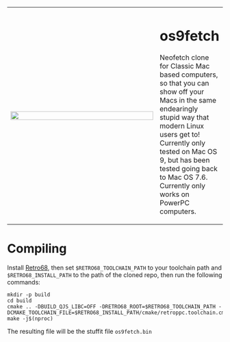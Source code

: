 <table border="0">
  <tr>
    <td>
       <img style='width: 100%;' src="https://github.com/IoIxD/os9fetch/assets/30945097/74f573fe-ce7f-4ffc-b3a3-852aedd3d1a7">
     </td>
     <td width="30%">
       <h1>os9fetch</h1>
       <p>Neofetch clone for Classic Mac based computers, so that you can show off your Macs in the same endearingly stupid way that modern Linux users get to! Currently only tested on Mac OS 9, but has been tested going back to Mac OS 7.6. Currently only works on PowerPC computers.</p>
     </td>
      
  </tr>
</table>

# Compiling

Install [Retro68](https://github.com/autc04/Retro68), then set `$RETRO68_TOOLCHAIN_PATH` to your toolchain path and `$RETRO68_INSTALL_PATH` to the path of the cloned repo, then run the following commands:

```
mkdir -p build
cd build
cmake .. -DBUILD_QJS_LIBC=OFF -DRETRO68_ROOT=$RETRO68_TOOLCHAIN_PATH -DCMAKE_TOOLCHAIN_FILE=$RETRO68_INSTALL_PATH/cmake/retroppc.toolchain.cmake.in
make -j$(nproc)
```

The resulting file will be the stuffit file `os9fetch.bin`
